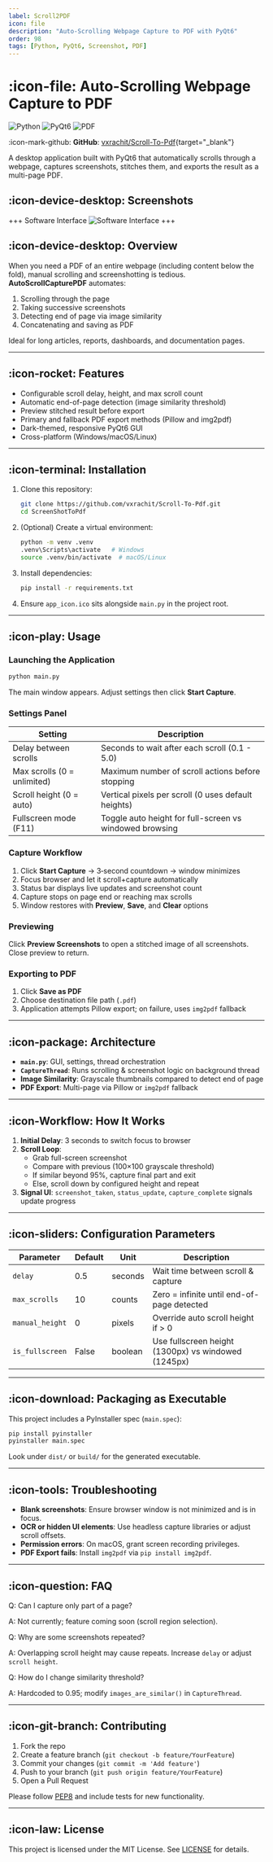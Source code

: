 ```yaml
---
label: Scroll2PDF
icon: file
description: "Auto-Scrolling Webpage Capture to PDF with PyQt6"
order: 98
tags: [Python, PyQt6, Screenshot, PDF]
---
```


# :icon-file: Auto-Scrolling Webpage Capture to PDF

![Python](https://img.shields.io/badge/Python-3.13-blue) ![PyQt6](https://img.shields.io/badge/PyQt6-blue) ![PDF](https://img.shields.io/badge/PDF-export-red)

:icon-mark-github: **GitHub**: [vxrachit/Scroll-To-Pdf](https://github.com/vxrachit/Scroll-To-Pdf){target="_blank"}

A desktop application built with PyQt6 that automatically scrolls through a webpage, captures screenshots, stitches them, and exports the result as a multi-page PDF.

## :icon-device-desktop: Screenshots

+++ Software Interface
![Software Interface](/public/Scroll2PDF/main.png)
+++

## :icon-device-desktop: Overview

When you need a PDF of an entire webpage (including content below the fold), manual scrolling and screenshotting is tedious. **AutoScrollCapturePDF** automates:

1. Scrolling through the page
2. Taking successive screenshots
3. Detecting end of page via image similarity
4. Concatenating and saving as PDF

Ideal for long articles, reports, dashboards, and documentation pages.

---

## :icon-rocket: Features

- Configurable scroll delay, height, and max scroll count
- Automatic end-of-page detection (image similarity threshold)
- Preview stitched result before export
- Primary and fallback PDF export methods (Pillow and img2pdf)
- Dark-themed, responsive PyQt6 GUI
- Cross-platform (Windows/macOS/Linux)

---

## :icon-terminal: Installation

1. Clone this repository:
   ```bash
   git clone https://github.com/vxrachit/Scroll-To-Pdf.git
   cd ScreenShotToPdf
   ```

2. (Optional) Create a virtual environment:
   ```bash
   python -m venv .venv
   .venv\Scripts\activate   # Windows
   source .venv/bin/activate  # macOS/Linux
   ```

3. Install dependencies:
   ```bash
   pip install -r requirements.txt
   ```

4. Ensure `app_icon.ico` sits alongside `main.py` in the project root.

---

## :icon-play: Usage

### Launching the Application

```bash
python main.py
```

The main window appears. Adjust settings then click **Start Capture**.

### Settings Panel

| Setting                   | Description                                               |
|---------------------------|-----------------------------------------------------------|
| Delay between scrolls     | Seconds to wait after each scroll (0.1 - 5.0)             |
| Max scrolls (0 = unlimited) | Maximum number of scroll actions before stopping     |
| Scroll height (0 = auto)  | Vertical pixels per scroll (0 uses default heights)       |
| Fullscreen mode (F11)     | Toggle auto height for full-screen vs windowed browsing  |

### Capture Workflow

1. Click **Start Capture** → 3‑second countdown → window minimizes
2. Focus browser and let it scroll+capture automatically
3. Status bar displays live updates and screenshot count
4. Capture stops on page end or reaching max scrolls
5. Window restores with **Preview**, **Save**, and **Clear** options

### Previewing

Click **Preview Screenshots** to open a stitched image of all screenshots. Close preview to return.

### Exporting to PDF

1. Click **Save as PDF**
2. Choose destination file path (`.pdf`)
3. Application attempts Pillow export; on failure, uses `img2pdf` fallback


---

## :icon-package: Architecture

- **`main.py`**: GUI, settings, thread orchestration
- **`CaptureThread`**: Runs scrolling & screenshot logic on background thread
- **Image Similarity**: Grayscale thumbnails compared to detect end of page
- **PDF Export**: Multi-page via Pillow or `img2pdf` fallback

---

## :icon-Workflow: How It Works

1. **Initial Delay**: 3 seconds to switch focus to browser
2. **Scroll Loop**:
   - Grab full-screen screenshot
   - Compare with previous (100×100 grayscale threshold)
   - If similar beyond 95%, capture final part and exit
   - Else, scroll down by configured height and repeat
3. **Signal UI**: `screenshot_taken`, `status_update`, `capture_complete` signals update progress

---

## :icon-sliders: Configuration Parameters

| Parameter     | Default | Unit       | Description                                 |
|---------------|---------|------------|---------------------------------------------|
| `delay`       | 0.5     | seconds    | Wait time between scroll & capture          |
| `max_scrolls` | 10      | counts     | Zero = infinite until end-of-page detected  |
| `manual_height` | 0     | pixels     | Override auto scroll height if > 0          |
| `is_fullscreen`| False  | boolean    | Use fullscreen height (1300px) vs windowed (1245px) |

---

## :icon-download: Packaging as Executable

This project includes a PyInstaller spec (`main.spec`):

```bash
pip install pyinstaller
pyinstaller main.spec
```

Look under `dist/` or `build/` for the generated executable.

---

## :icon-tools: Troubleshooting

- **Blank screenshots**: Ensure browser window is not minimized and is in focus.
- **OCR or hidden UI elements**: Use headless capture libraries or adjust scroll offsets.
- **Permission errors**: On macOS, grant screen recording privileges.
- **PDF Export fails**: Install `img2pdf` via `pip install img2pdf`.

---

## :icon-question: FAQ

Q: Can I capture only part of a page?

A: Not currently; feature coming soon (scroll region selection).

Q: Why are some screenshots repeated?

A: Overlapping scroll height may cause repeats. Increase `delay` or adjust `scroll height`.

Q: How do I change similarity threshold?

A: Hardcoded to 0.95; modify `images_are_similar()` in `CaptureThread`.

---

## :icon-git-branch: Contributing

1. Fork the repo
2. Create a feature branch (`git checkout -b feature/YourFeature`)
3. Commit your changes (`git commit -m 'Add feature'`)
4. Push to your branch (`git push origin feature/YourFeature`)
5. Open a Pull Request

Please follow [PEP8](https://www.python.org/dev/peps/pep-0008/) and include tests for new functionality.

---

## :icon-law: License

This project is licensed under the MIT License. See [LICENSE](LICENSE) for details.
